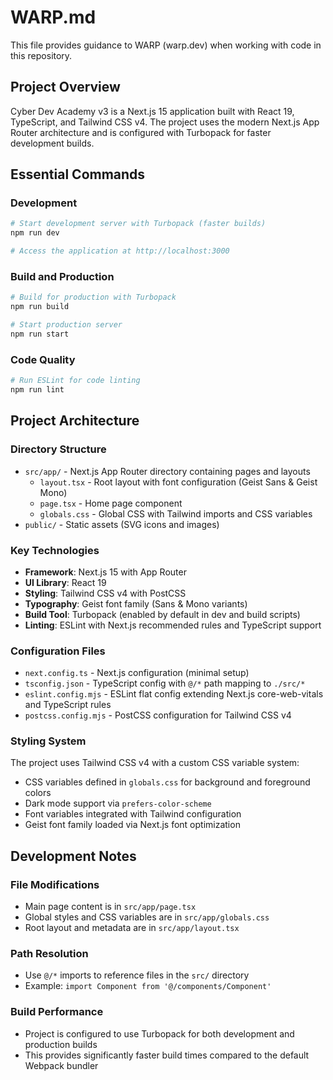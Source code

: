 # WARP.md

This file provides guidance to WARP (warp.dev) when working with code in this repository.

## Project Overview

Cyber Dev Academy v3 is a Next.js 15 application built with React 19, TypeScript, and Tailwind CSS v4. The project uses the modern Next.js App Router architecture and is configured with Turbopack for faster development builds.

## Essential Commands

### Development
```bash
# Start development server with Turbopack (faster builds)
npm run dev

# Access the application at http://localhost:3000
```

### Build and Production
```bash
# Build for production with Turbopack
npm run build

# Start production server
npm run start
```

### Code Quality
```bash
# Run ESLint for code linting
npm run lint
```

## Project Architecture

### Directory Structure
- `src/app/` - Next.js App Router directory containing pages and layouts
  - `layout.tsx` - Root layout with font configuration (Geist Sans & Geist Mono)
  - `page.tsx` - Home page component
  - `globals.css` - Global CSS with Tailwind imports and CSS variables
- `public/` - Static assets (SVG icons and images)

### Key Technologies
- **Framework**: Next.js 15 with App Router
- **UI Library**: React 19
- **Styling**: Tailwind CSS v4 with PostCSS
- **Typography**: Geist font family (Sans & Mono variants)
- **Build Tool**: Turbopack (enabled by default in dev and build scripts)
- **Linting**: ESLint with Next.js recommended rules and TypeScript support

### Configuration Files
- `next.config.ts` - Next.js configuration (minimal setup)
- `tsconfig.json` - TypeScript config with `@/*` path mapping to `./src/*`
- `eslint.config.mjs` - ESLint flat config extending Next.js core-web-vitals and TypeScript rules
- `postcss.config.mjs` - PostCSS configuration for Tailwind CSS v4

### Styling System
The project uses Tailwind CSS v4 with a custom CSS variable system:
- CSS variables defined in `globals.css` for background and foreground colors
- Dark mode support via `prefers-color-scheme`
- Font variables integrated with Tailwind configuration
- Geist font family loaded via Next.js font optimization

## Development Notes

### File Modifications
- Main page content is in `src/app/page.tsx`
- Global styles and CSS variables are in `src/app/globals.css`
- Root layout and metadata are in `src/app/layout.tsx`

### Path Resolution
- Use `@/*` imports to reference files in the `src/` directory
- Example: `import Component from '@/components/Component'`

### Build Performance
- Project is configured to use Turbopack for both development and production builds
- This provides significantly faster build times compared to the default Webpack bundler
